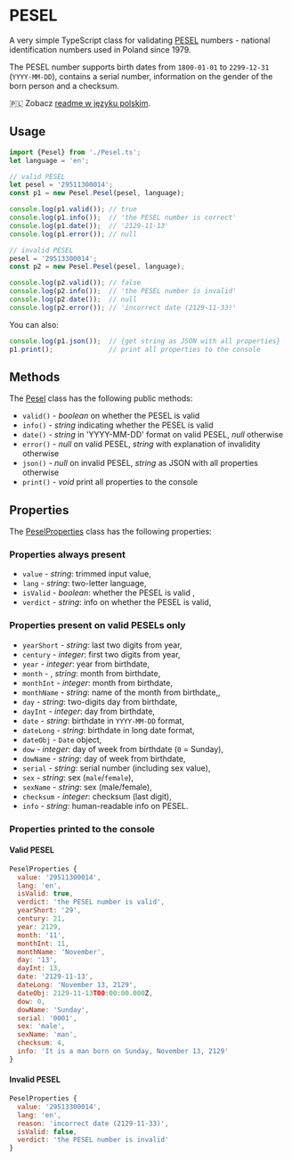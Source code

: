 # PESEL

A very simple TypeScript class for validating [PESEL](https://en.wikipedia.org/wiki/PESEL) numbers - national identification numbers used in Poland since 1979.

The PESEL number supports birth dates from `1800-01-01` to `2299-12-31` (`YYYY-MM-DD`), contains a serial number, information on the gender of the born person and a checksum.

🇵🇱 Zobacz [readme w języku polskim](README_pl.md).

## Usage

```typescript
import {Pesel} from './Pesel.ts';
let language = 'en';

// valid PESEL
let pesel = '29511300014';
const p1 = new Pesel.Pesel(pesel, language);

console.log(p1.valid()); // true
console.log(p1.info());  // 'the PESEL number is correct'
console.log(p1.date());  // '2129-11-13'
console.log(p1.error()); // null

// invalid PESEL
pesel = '29513300014';
const p2 = new Pesel.Pesel(pesel, language);

console.log(p2.valid()); // false
console.log(p2.info());  // 'the PESEL number is invalid'
console.log(p2.date());  // null
console.log(p2.error()); // 'incorrect date (2129-11-33)'
```

You can also:

```typescript
console.log(p1.json());  // {get string as JSON with all properties}
p1.print();              // print all properties to the console
```

## Methods

The [Pesel](Pesel.ts) class has the following public methods:

- `valid()` - _boolean_ on whether the PESEL is valid 
- `info()` - _string_ indicating whether the PESEL is valid 
- `date()` - _string_ in 'YYYY-MM-DD' format on valid PESEL, _null_ otherwise
- `error()` - _null_ on valid PESEL, _string_ with explanation of invalidity otherwise
- `json()` - _null_ on invalid PESEL, _string_ as JSON with all properties otherwise
- `print()` - _void_ print all properties to the console

## Properties

The [PeselProperties](Pesel.ts) class has the following properties:

### Properties always present

- `value` - _string_: trimmed input value,
- `lang` - _string_: two-letter language,
- `isValid` - _boolean_: whether the PESEL is valid ,
- `verdict` - _string_: info on whether the PESEL is valid,

### Properties present on valid PESELs only

- `yearShort` - _string_: last two digits from year,
- `century` - _integer_: first two digits from year,
- `year` - _integer_: year from birthdate,
- `month` - , _string_: month from birthdate,
- `monthInt` - _integer_: month from birthdate,
- `monthName` - _string_: name of the month from birthdate,,
- `day` - _string_: two-digits day from birthdate,
- `dayInt` - _integer_: day from birthdate,
- `date` - _string_: birthdate in `YYYY-MM-DD` format,
- `dateLong` - _string_: birthdate in long date format,
- `dateObj` - `Date` object,
- `dow` - _integer_: day of week from birthdate (`0` = Sunday),
- `dowName` - _string_: day of week from birthdate,
- `serial` - _string_: serial number (including sex value),
- `sex` - _string_: sex (`male`/`female`),
- `sexName` - _string_: sex (male/female),
- `checksum` - _integer_: checksum (last digit),
- `info` - _string_: human-readable info on PESEL.

### Properties printed to the console

#### Valid PESEL

```javascript
PeselProperties {
  value: '29511300014',
  lang: 'en',
  isValid: true,
  verdict: 'the PESEL number is valid',
  yearShort: '29',
  century: 21,
  year: 2129,
  month: '11',
  monthInt: 11,
  monthName: 'November',
  day: '13',
  dayInt: 13,
  date: '2129-11-13',
  dateLong: 'November 13, 2129',
  dateObj: 2129-11-13T00:00:00.000Z,
  dow: 0,
  dowName: 'Sunday',
  serial: '0001',
  sex: 'male',
  sexName: 'man',
  checksum: 4,
  info: 'It is a man born on Sunday, November 13, 2129'
}
```

#### Invalid PESEL

```javascript
PeselProperties {
  value: '29513300014',
  lang: 'en',
  reason: 'incorrect date (2129-11-33)',
  isValid: false,
  verdict: 'the PESEL number is invalid'
}
```
